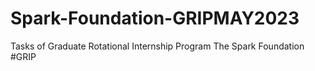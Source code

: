 # Spark-Foundation-GRIPMAY2023
Tasks of Graduate Rotational Internship Program The Spark Foundation #GRIP
